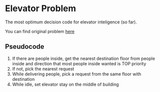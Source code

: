 # Elevator Problem
The most optimum decision code for elevator inteligence (so far).

You can find original problem [here](https://github.com/shendykurnia/elevator)

## Pseudocode
1. If there are people inside, get the nearest destination floor from people inside and direction that most people inside wanted is TOP priority
2. If not, pick the nearest request
3. While delivering people, pick a request from the same floor with destination
4. While idle, set elevator stay on the middle of building
